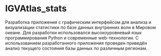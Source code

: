 # IGVAtlas_stats
Разработка приложения с графическим интерфейсом для анализа и визуализации статистики по базе данных внутренних волн в Мировом океане. Для разработки использовался высокоуровневый язык программирования Python и современные web-технологии. С использованием разработанного приложения проведен приведён анализ текущего состояния базы данных по различным регионам.
